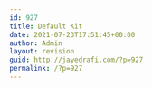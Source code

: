 ```yaml
---
id: 927
title: Default Kit
date: 2021-07-23T17:51:45+00:00
author: Admin
layout: revision
guid: http://jayedrafi.com/?p=927
permalink: /?p=927
---
```


